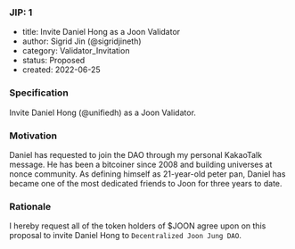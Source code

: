 ### JIP: 1
* title: Invite Daniel Hong as a Joon Validator
* author: Sigrid Jin (@sigridjineth)
* category: Validator_Invitation
* status: Proposed
* created: 2022-06-25

### Specification

Invite Daniel Hong (@unifiedh) as a Joon Validator.

### Motivation

Daniel has requested to join the DAO through my personal KakaoTalk message. He has been a bitcoiner since 2008 and building universes at nonce community. As defining himself as 21-year-old peter pan, Daniel has became one of the most dedicated friends to Joon for three years to date.

### Rationale
I hereby request all of the token holders of $JOON agree upon on this proposal to invite Daniel Hong to `Decentralized Joon Jung DAO`.
